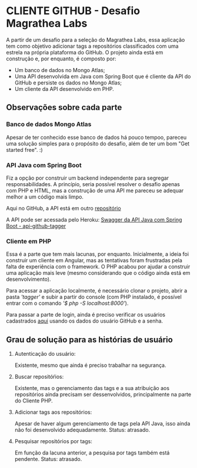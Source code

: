 # CLIENTE GITHUB - Desafio Magrathea Labs

A partir de um desafio para a seleção do Magrathea Labs, essa aplicação tem como objetivo adicionar tags a repositórios classificados com uma estrela na própria plataforma do GitHub. O projeto ainda está em construção e, por enquanto, é composto por:

+ Um banco de dados no Mongo Atlas;
+ Uma API desenvolvida em Java com Spring Boot que é cliente da API do GitHub e persiste os dados no Mongo Atlas;
+ Um cliente da API desenvolvido em PHP.

## Observações sobre cada parte

### Banco de dados Mongo Atlas

Apesar de ter conhecido esse banco de dados há pouco tempoo, pareceu uma solução simples para o propósito do desafio, além de ter um bom "Get started free". :)

### API Java com Spring Boot

Fiz a opção por construir um backend independente para segregar responsabilidades. A princípio, seria possível resolver o desafio apenas com PHP e HTML, mas a construção de uma API me pareceu se adequar melhor a um código mais limpo.

Aqui no GitHub, a API está em outro [repositório](https://github.com/hmaximo/api-github-client.git)

A API pode ser acessada pelo Heroku:
    [Swagger da API Java com Spring Boot - api-github-tagger](https://api-github-tagger.herokuapp.com/swagger-ui/index.html "Clique e acesse")

### Cliente em PHP

Essa é a parte que tem mais lacunas, por enquanto. Inicialmente, a ideia foi construir um cliente em Angular, mas as tentativas foram frustradas pela falta de experiência com o framework. O PHP acabou por ajudar a construir uma aplicação mais leve (mesmo considerando que o código ainda está em desenvolvimento).

Para acessar a aplicação localmente, é necessário clonar o projeto, abrir a pasta *'tagger'* e subir a partir do console (com PHP instalado, é possível entrar com o comando *'$ php -S localhost:8000'*).

Para passar a parte de login, ainda é preciso verificar os usuários cadastrados [aqui](https://api-github-tagger.herokuapp.com/swagger-ui/index.html#/user-controller/listUsingGET_1) usando os dados do usuário GitHub e a senha.

## Grau de solução para as histórias de usuário

1. Autenticação do usuário:

    Existente, mesmo que ainda é preciso trabalhar na segurança.

2. Buscar repositóŕios:

    Existente, mas o gerenciamento das tags e a sua atribuição aos repositórios ainda precisam ser dessenvolvidos, principalmente na parte do Cliente PHP.

3. Adicionar tags aos repositórios:

    Apesar de haver algum gerenciamento de tags pela API Java, isso ainda não foi desenvolvido adequadamente. Status: atrasado.

4. Pesquisar repositórios por tags:

    Em função da lacuna anterior, a pesquisa por tags também está pendente. Status: atrasado.
